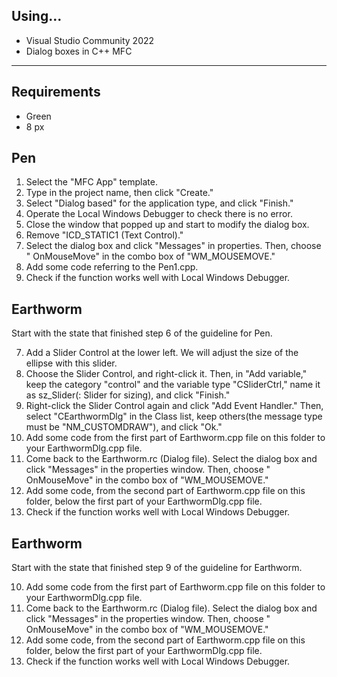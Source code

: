 ## Using...
- Visual Studio Community 2022
- Dialog boxes in C++ MFC



-------
## Requirements
- Green
- 8 px

## Pen
1. Select the "MFC App" template.
2. Type in the project name, then click "Create."
3. Select "Dialog based" for the application type, and click "Finish."
4. Operate the Local Windows Debugger to check there is no error.
5. Close the window that popped up and start to modify the dialog box.
6. Remove "ICD_STATIC1 (Text Control)."
7. Select the dialog box and click "Messages" in properties. Then, choose "<Add> OnMouseMove" in the combo box of "WM_MOUSEMOVE."
8. Add some code referring to the Pen1.cpp.
9. Check if the function works well with Local Windows Debugger.

## Earthworm
Start with the state that finished step 6 of the guideline for Pen.
<ol start="7">
  <li>Add a Slider Control at the lower left. We will adjust the size of the ellipse with this slider.</li>
  <li>Choose the Slider Control, and right-click it. Then, in "Add variable," keep the category "control" and the variable type "CSliderCtrl," name it as sz_Slider(: Slider for sizing), and click "Finish."</li> 
  <li>Right-click the Slider Control again and click "Add Event Handler." Then, select "CEarthwormDlg" in the Class list, keep others(the message type must be "NM_CUSTOMDRAW"), and click "Ok."</li>
  <li>Add some code from the first part of Earthworm.cpp file on this folder to your EarthwormDlg.cpp file.</li>
  <li>Come back to the Earthworm.rc (Dialog file). Select the dialog box and click "Messages" in the properties window. Then, choose "<Add> OnMouseMove" in the combo box of "WM_MOUSEMOVE."</li>
  <li>Add some code, from the second part of Earthworm.cpp file on this folder, below the first part of your EarthwormDlg.cpp file.</li>
  <li>Check if the function works well with Local Windows Debugger.</li>
</ol>

  
## Earthworm
Start with the state that finished step 9 of the guideline for Earthworm.
<ol start="10">
  <li>Add some code from the first part of Earthworm.cpp file on this folder to your EarthwormDlg.cpp file.</li>
  <li>Come back to the Earthworm.rc (Dialog file). Select the dialog box and click "Messages" in the properties window. Then, choose "<Add> OnMouseMove" in the combo box of "WM_MOUSEMOVE."</li>
  <li>Add some code, from the second part of Earthworm.cpp file on this folder, below the first part of your EarthwormDlg.cpp file.</li>
  <li>Check if the function works well with Local Windows Debugger.</li>
</ol>
